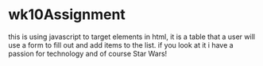 ﻿# wk10Assignment
this is using javascript to target elements in html, it is a table that a user will use a form to fill out and add items to the list. if you look at it i have a passion for technology and of course Star Wars!
